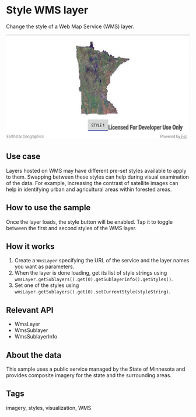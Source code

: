 # Style WMS layer

Change the style of a Web Map Service (WMS) layer.

![Image of style WMS layers](style-wms-layer.png)

## Use case

Layers hosted on WMS may have different pre-set styles available to apply to them. Swapping between these styles can help during visual examination of the data. For example, increasing the contrast of satellite images can help in identifying urban and agricultural areas within forested areas.

## How to use the sample

Once the layer loads, the style button will be enabled. Tap it to toggle between the first and second styles of the WMS layer.

## How it works

1. Create a `WmsLayer` specifying the URL of the service and the layer names you want as parameters.
2. When the layer is done loading, get its list of style strings using `wmsLayer.getSublayers().get(0).getSublayerInfo().getStyles()`.
3. Set one of the styles using `wmsLayer.getSublayers().get(0).setCurrentStyle(styleString)`.

## Relevant API

* WmsLayer
* WmsSublayer
* WmsSublayerInfo

## About the data

This sample uses a public service managed by the State of Minnesota and provides composite imagery for the state and the surrounding areas.

## Tags

imagery, styles, visualization, WMS